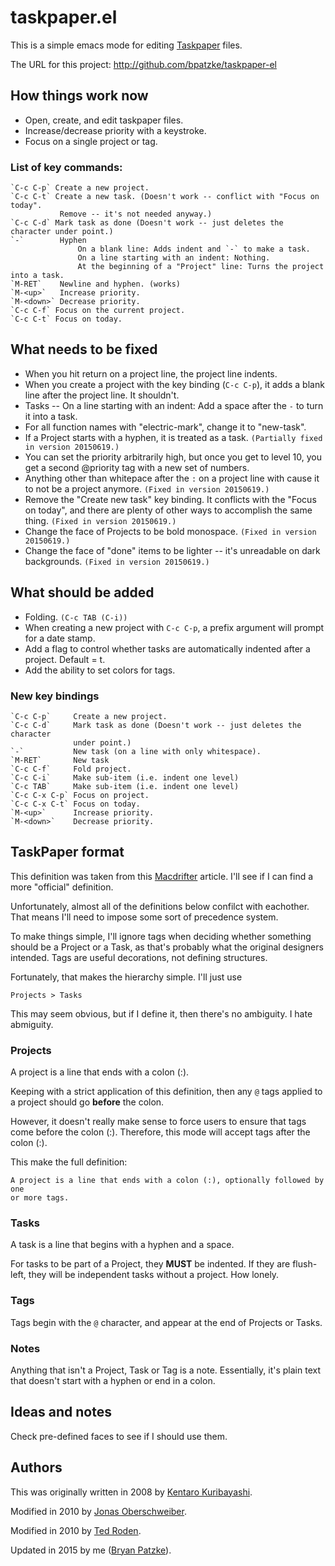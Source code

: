 # taskpaper.el

This is a simple emacs mode for editing [Taskpaper] files.

The URL for this project: http://github.com/bpatzke/taskpaper-el

## How things work now

- Open, create, and edit taskpaper files.
- Increase/decrease priority with a keystroke.
- Focus on a single project or tag.

### List of key commands:

	`C-c C-p` Create a new project.
	`C-c C-t` Create a new task. (Doesn't work -- conflict with "Focus on today".
	           Remove -- it's not needed anyway.)
	`C-c C-d` Mark task as done (Doesn't work -- just deletes the character under point.)
	`-`        Hyphen
                   On a blank line: Adds indent and `-` to make a task.
				   On a line starting with an indent: Nothing.
				   At the beginning of a "Project" line: Turns the project into a task.
	`M-RET`    Newline and hyphen. (works)
	`M-<up>`   Increase priority.
	`M-<down>` Decrease priority.
	`C-c C-f` Focus on the current project.
	`C-c C-t` Focus on today.

## What needs to be fixed

- When you hit return on a project line, the project line indents.
- When you create a project with the key binding (`C-c C-p`), it adds a blank line after
  the project line. It shouldn't.
- Tasks --  On a line starting with an indent: Add a space after the `-` to turn it into a task.
- For all function names with "electric-mark", change it to "new-task".
- If a Project starts with a hyphen, it is treated as a task. `(Partially fixed in version 20150619.)`
- You can set the priority arbitrarily high, but once you get to level 10, you get
  a second @priority tag with a new set of numbers.
- Anything other than whitepace after the `:` on a project line with cause it
  to not be a project anymore. `(Fixed in version 20150619.)`
- Remove the "Create new task" key binding. It conflicts with the "Focus on today",
  and there are plenty of other ways to accomplish the same thing. `(Fixed in version 20150619.)`
- Change the face of Projects to be bold monospace. `(Fixed in version 20150619.)`
- Change the face of "done" items to be lighter -- it's unreadable on dark backgrounds. `(Fixed in version 20150619.)`

## What should be added

- Folding. `(C-c TAB (C-i))`
- When creating a new project with `C-c C-p`, a prefix argument will prompt for
  a date stamp.
- Add a flag to control whether tasks are automatically indented after a
  project. Default = t.
- Add the ability to set colors for tags.

### New key bindings

	`C-c C-p`     Create a new project.
	`C-c C-d`     Mark task as done (Doesn't work -- just deletes the character
		          under point.)
	`-`           New task (on a line with only whitespace).
	`M-RET`       New task
	`C-c C-f`     Fold project.
	`C-c C-i`     Make sub-item (i.e. indent one level)
	`C-c TAB`     Make sub-item (i.e. indent one level)
	`C-c C-x C-p` Focus on project.
	`C-c C-x C-t` Focus on today.
	`M-<up>`      Increase priority.
	`M-<down>`    Decrease priority.

## TaskPaper format

This definition was taken from this [Macdrifter] article. I'll see if I can find
a more "official" definition.

Unfortunately, almost all of the definitions below confilct with eachother.
That means I'll need to impose some sort of precedence system.

To make things simple, I'll ignore tags when deciding whether something should
be a Project or a Task, as that's probably what the original designers intended.
Tags are useful decorations, not defining structures.

Fortunately, that makes the hierarchy simple. I'll just use

	Projects > Tasks

This may seem obvious, but if I define it, then there's no ambiguity. I hate
abmiguity.

### Projects

A project is a line that ends with a colon (:).

Keeping with a strict application of this definition, then any `@` tags applied
to a project should go **before** the colon.

However, it doesn't really make sense to force users to ensure that tags come
before the colon (:). Therefore, this mode will accept tags after the colon (:).

This make the full definition:

	A project is a line that ends with a colon (:), optionally followed by one
	or more tags.

### Tasks

A task is a line that begins with a hyphen and a space.

For tasks to be part of a Project, they **MUST** be indented. If they are flush-left,
they will be independent tasks without a project. How lonely.

### Tags

Tags begin with the `@` character, and appear at the end of Projects or Tasks.

### Notes

Anything that isn't a Project, Task or Tag is a note. Essentially, it's plain
text that doesn't start with a hyphen or end in a colon.

## Ideas and notes

Check pre-defined faces to see if I should use them.

## Authors

This was originally written in 2008 by [Kentaro Kuribayashi].

Modified in 2010 by [Jonas Oberschweiber].

Modified in 2010 by [Ted Roden].

Updated in 2015 by me ([Bryan Patzke]).

[Taskpaper]: http://www.hogbaysoftware.com/products/taskpaper/
[Macdrifter]: http://www.macdrifter.com/2014/01/deconstructing-my-omnifocus-dependency.html
[Kentaro Kuribayashi]: http://coderepos.org/share/browser/lang/elisp/taskpaper/trunk/taskpaper.el
[Jonas Oberschweiber]: http://github.com/jonasoberschweiber/taskpaper-el
[Ted Roden]: https://github.com/tedroden/taskpaper-el
[Bryan Patzke]: https://github.com/bpatzke/taskpaper-el

